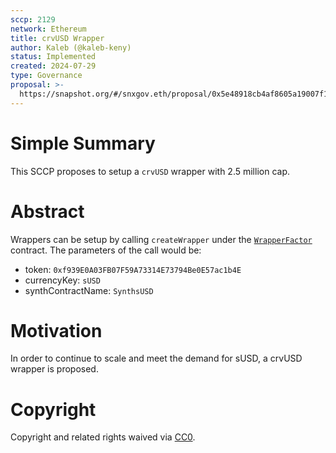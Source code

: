 ```yaml
---
sccp: 2129
network: Ethereum
title: crvUSD Wrapper
author: Kaleb (@kaleb-keny)
status: Implemented
created: 2024-07-29
type: Governance
proposal: >-
  https://snapshot.org/#/snxgov.eth/proposal/0x5e48918cb4af8605a19007f15219ddb8a86c7bf8bedcefbf6cbd4db7802d07dc
---
```


# Simple Summary

This SCCP proposes to setup a `crvUSD` wrapper with 2.5 million cap.

# Abstract

Wrappers can be setup by calling `createWrapper` under the [`WrapperFactor`](https://etherscan.io/address/0x02f9bC46beD33acdB9cb002fe346734CeF8a9480#writeContract) contract. The parameters of the call would be:
- token: `0xf939E0A03FB07F59A73314E73794Be0E57ac1b4E`
- currencyKey: `sUSD`
- synthContractName: `SynthsUSD`

# Motivation

In order to continue to scale and meet the demand for sUSD, a crvUSD wrapper is proposed.

# Copyright

Copyright and related rights waived via [CC0](https://creativecommons.org/publicdomain/zero/1.0/).


